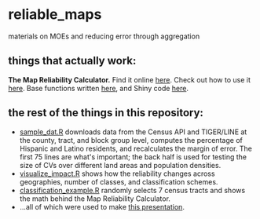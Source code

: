 # reliable_maps
materials on MOEs and reducing error through aggregation

## things that actually work:
**The Map Reliability Calculator.** Find it online [here](https://aplarson.shinyapps.io/MapClassificationAutoreporter/). Check out how to use it [here](../master/how_to.pdf). Base functions written [here](../master/map_calc.R), and Shiny code [here](../master/map_calc_shiny.R).

## the rest of the things in this repository:
* [sample_dat.R](../master/sample_dat.R) downloads data from the Census API and TIGER/LINE at the county, tract, and block group level, computes the percentage of Hispanic and Latino residents, and recalculates the margin of error. The first 75 lines are what's important; the back half is used for testing the size of CVs over different land areas and population densities.
* [visualize_impact.R](../master/visualize_impact.R) shows how the reliability changes across geographies, number of classes, and classification schemes.
* [classification_example.R](../master/classification_example.R) randomly selects 7 census tracts and shows the math behind the Map Reliability Calculator.
* ...all of which were used to make [this presentation](https://drive.google.com/open?id=1QZMH2_5PcD4EShTkIN8_5bNf3WQP8xmNKn63inls-Wc).
